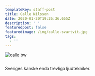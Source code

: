 ```yaml
---
templateKey: staff-post
title: Calle Nilsson
date: 2020-01-20T19:26:36.655Z
description: ' '
featuredpost: false
featuredimage: /img/calle-svartvit.jpg
tags:
  - ''
---
```

![calle bw](/img/calle-svartvit.jpg)

![]()

Sveriges kanske enda trevliga ljudtekniker.
